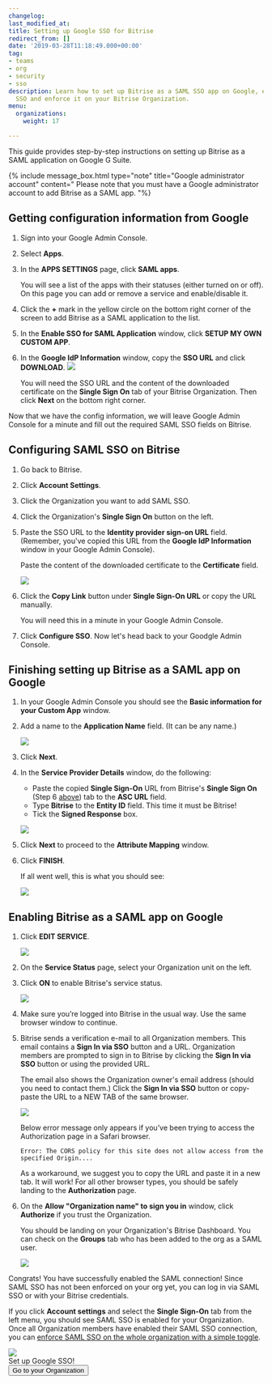 ```yaml
---
changelog:
last_modified_at:
title: Setting up Google SSO for Bitrise
redirect_from: []
date: '2019-03-28T11:18:49.000+00:00'
tag:
- teams
- org
- security
- sso
description: Learn how to set up Bitrise as a SAML SSO app on Google, enable SAML
  SSO and enforce it on your Bitrise Organization.
menu:
  organizations:
    weight: 17

---
```

This guide provides step-by-step instructions on setting up Bitrise as a SAML application on Google G Suite.

{% include message_box.html type="note" title="Google administrator account" content=" Please note that you must have a Google administrator account to add Bitrise as a SAML app. "%}

## Getting configuration information from Google

1. Sign into your Google Admin Console.
2. Select **Apps**.
3. In the **APPS SETTINGS** page, click **SAML apps**.

   You will see a list of the apps with their statuses (either turned on or off). On this page you can add or remove a service and enable/disable it.
4. Click the **+** mark in the yellow circle on the bottom right corner of the screen to add Bitrise as a SAML application to the list.
5. In the **Enable SSO for SAML Application** window, click **SETUP MY OWN CUSTOM APP**.
6. In the **Google IdP Information** window, copy the **SSO URL** and click **DOWNLOAD**. ![](/img/Google-idp-information.jpg)

   You will need the SSO URL and the content of the downloaded certificate on the **Single Sign On** tab of your Bitrise Organization. Then click **Next** on the bottom right corner.

Now that we have the config information, we will leave Google Admin Console for a minute and fill out the required SAML SSO fields on Bitrise.

## Configuring SAML SSO on Bitrise

1. Go back to Bitrise.
2. Click **Account Settings**.
3. Click the Organization you want to add SAML SSO.
4. Click the Organization's **Single Sign On** button on the left.
5. Paste the SSO URL to the **Identity provider sign-on URL** field. (Remember, you've copied this URL from the **Google IdP Information** window in your Google Admin Console).

   Paste the content of the downloaded certificate to the **Certificate** field.

   ![](/img/sso-saml-page.jpg)
6. Click the **Copy Link** button under **Single Sign-On URL** or copy the URL manually.

   You will need this in a minute in your Google Admin Console.
7. Click **Configure SSO**. Now let's head back to your Goodgle Admin Console.

## Finishing setting up Bitrise as a SAML app on Google

1. In your Google Admin Console you should see the **Basic information for your Custom App** window.
2. Add a name to the **Application Name** field. (It can be any name.)

   ![](/img/basic-info.png)
3. Click **Next**.
4. In the **Service Provider Details** window, do the following:
   * Paste the copied **Single Sign-On** URL from Bitrise's **Single Sign On** (Step 6 [above](/team-management/organizations/setting-up-google-sso-for-bitrise/#configuring-saml-sso-on-bitrise)) tab to the **ASC URL** field.
   * Type **Bitrise** to the **Entity ID** field. This time it must be Bitrise!
   * Tick the **Signed Response** box.

   ![](/img/service-provider-detail.jpg)
5. Click **Next** to proceed to the **Attribute Mapping** window.
6. Click **FINISH**.

   If all went well, this is what you should see:

   ![](/img/setup-complete.png)

## Enabling Bitrise as a SAML app on Google

1. Click **EDIT SERVICE**.

   ![](/img/turn-on-bitrise-in-console.png)
2. On the **Service Status** page, select your Organization unit on the left.
3. Click **ON** to enable Bitrise's service status.

   ![](/img/service-status.png)
4. Make sure you’re logged into Bitrise in the usual way. Use the same browser window to continue.
5. Bitrise sends a verification e-mail to all Organization members. This email contains a **Sign In via SSO** button and a URL. Organization members are prompted to sign in to Bitrise by clicking the **Sign In via SSO** button or using the provided URL.

   The email also shows the Organization owner's email address (should you need to contact them.) Click the **Sign In via SSO** button or copy-paste the URL to a NEW TAB of the same browser.

   ![](/img/saml-invitation-authentication.jpg)

   Below error message only appears if you’ve been trying to access the Authorization page in a Safari browser.

       Error: The CORS policy for this site does not allow access from the specified Origin....

   As a workaround, we suggest you to copy the URL and paste it in a new tab. It will work! For all other browser types, you should be safely landing to the **Authorization** page.
6. On the **Allow "Organization name" to sign you in** window, click **Authorize** if you trust the Organization.

   You should be landing on your Organization's Bitrise Dashboard. You can check on the **Groups** tab who has been added to the org as a SAML user.

   ![](/img/gorups-saml.jpg)

Congrats! You have successfully enabled the SAML connection! Since SAML SSO has not been enforced on your org yet, you can log in via SAML SSO or with your Bitrise credentials.

If you click **Account settings** and select the **Single Sign-On** tab from the left menu, you should see SAML SSO is enabled for your Organization. Once all Organization members have enabled their SAML SSO connection, you can [enforce SAML SSO on the whole organization with a simple toggle](/team-management/organizations/saml-sso-in-organizations/#enforcing-saml-sso-on-an-organization).

<div class="banner"> <img src="/assets/images/banner-bg-888x170.png" style="border: none;"> <div class="deploy-text">Set up Google SSO!</div> <a target="_blank" href="https://app.bitrise.io/me/profile#/overview"><button class="button">Go to your Organization</button></a> </div>